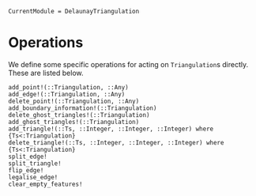 ```@meta
CurrentModule = DelaunayTriangulation
```

# Operations

We define some specific operations for acting on `Triangulation`s directly. These are listed below.

```@docs 
add_point!(::Triangulation, ::Any)
add_edge!(::Triangulation, ::Any)
delete_point!(::Triangulation, ::Any)
add_boundary_information!(::Triangulation)
delete_ghost_triangles!(::Triangulation)
add_ghost_triangles!(::Triangulation)
add_triangle!(::Ts, ::Integer, ::Integer, ::Integer) where {Ts<:Triangulation}
delete_triangle!(::Ts, ::Integer, ::Integer, ::Integer) where {Ts<:Triangulation}
split_edge!
split_triangle!
flip_edge!
legalise_edge!
clear_empty_features!
```